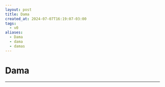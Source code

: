 ```yaml
---
layout: post
title: Dama
created_at: 2024-07-07T16:19:07-03:00
tags:
  - v0
aliases:
  - Dama
  - dama
  - damas
---
```

# Dama
----

